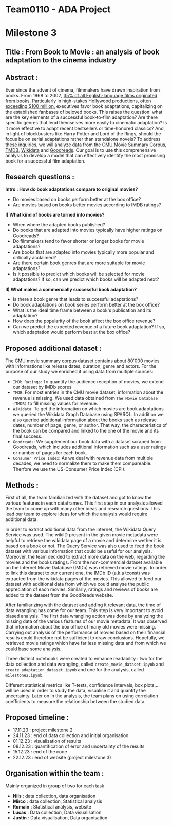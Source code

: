 # Team0110 - ADA Project

# Milestone 3

## Title : From Book to Movie : an analysis of book adaptation to the cinema industry

## Abstract : 

Ever since the advent of cinema, filmmakers have drawn inspiration from books. From 1968 to 2002, [35% of all English-language films originated from books](https://www.frontier-economics.com/media/vyfd1iz3/publishings-contribution-to-the-wider-creative-industries.pdf). Particularly in high-stakes Hollywood productions, often [exceeding $100 million](https://www.statista.com/statistics/1389936/breakdown-production-budget-hollywood-movies-worldwide/#:~:text=Out%20of%20the%2089%20English,under%20ten%20million%20U.S.%20dollars), executives favor book adaptations, capitalizing on the established fanbases of beloved books. This raises the question: what are the key elements of a successful book-to-film adaptation? Are there specific genres that lend themselves more easily to cinematic adaptation? Is it more effective to adapt recent bestsellers or time-honored classics? And, in light of blockbusters like Harry Potter and Lord of the Rings, should the focus be on serial adaptations rather than standalone novels?
To address these inquiries, we will analyze data from the [CMU Movie Summary Corpus](http://www.cs.cmu.edu/~ark/personas/), [TMDB](https://www.themoviedb.org), [Wikidata](https://www.wikidata.org/wiki/Wikidata:Main_Page) and [Goodreads](https://www.kaggle.com/datasets/mdhamani/goodreads-books-100k). Our goal is to use this comprehensive analysis to develop a model that can effectively identify the most promising book for a successful film adaptation.

## Research questions :
**Intro : How do book adaptations compare to original movies?**
* Do movies based on books perform better at the box office?
* Are movies based on books better movies according to IMDB ratings?

**I) What kind of books are turned into movies?**
* When where the adapted books published?
* Do books that are adapted into movies typically have higher ratings on Goodreads?
* Do filmmakers tend to favor shorter or longer books for movie adaptations?
* Are books that are adapted into movies typically more popular and critically acclaimed?
* Are there certain book genres that are more suitable for movie adaptations?
* Is it possible to predict which books will be selected for movie adaptations? If so, can we predict which books will be adapted next? 

**II) What makes a commercially successful book adaptation?**
* Is there a book genre that leads to successful adaptations?
* Do book adaptations on book series perform better at the box office?
* What is the ideal time frame between a book's publication and its adaptation?
* How does the popularity of the book affect the box office revenue?
* Can we predict the expected revenue of a future book adaptation? If so, which adaptation would perform best at the box office?


## Proposed additional dataset :

The CMU movie summary corpus dataset contains about 80'000 movies with informations like release dates, duration, genre and actors. For the purpose of our study we enriched it using data from multiple sources:
- `IMDb Ratings`: To quantify the audience reception of movies, we extend our dataset by IMDb scores
- `TMDB`: For most entries in the CMU movie dataset, information about the revenue is missing. We used data obtained from `The Movie Database (TMDB)` to fill missing values for revenue. 
- `Wikidata`: To get the information on which movies are book adaptations we queried the Wikidata Graph Database using SPARQL. In addition we also queried additional information about the books such as release dates, number of page, genre, or author. That way, the characteristics of the book can be compared and linked to the one of the movie and its final success.
- `Goodreads`: We supplement our book data with a dataset scraped from Goodreads, which includes additional information such as a user ratings or number of pages for each book.
- `Consumer Price Index`: As we deal with revenue data from multiple decades, we need to normalize them to make them compareable. Therfore we use the US-Consumer Price Index (CPI). 


## Methods :

First of all, the team familiarized with the dataset and got to know the various features in each dataframes. This first step in our analysis allowed the team to come up with many other ideas and research questions. This lead our team to explore ideas for which the analysis would require additional data.

In order to extract additional data from the internet, the Wikidata Query Service was used. The wikiID present in the given movie metadata were helpful to retrieve the wikidata page of a movie and determine wether it is based on a book or not. The Query Service was also used to feed the book dataset with various information that could be useful for our analysis. Moreover, the team decided to extract more data on the web, regarding the movies and the books ratings. From the non-commercial dataset available on the Internet Movie Database (IMDb) was retrieved movie ratings. In order to link this dataset to our current one, the IMDb ID (a.k.a tconst) was extracted from the wikidata pages of the movies. This allowed to feed our dataset with additional data from which we could analyse the public appreciation of each movies. Similarly, ratings and reviews of books are added to the dataset from the GoodReads website.

After familiarizing with the dataset and adding it relevant data, the time of data wrangling has come for our team. This step is very important to avoid biased analysis. The first data wrangling action was done by analyzing the missing data of the various features of our movie metadata. It was observed that information about the box office of many old movies were missing. Carrying out analysis of the performance of movies based on their financial results could therefore not be sufficient to draw conclusions. Hopefully, we retrieved movie ratings which have far less missing data and from which we could base some analysis. 

Three distinct notebooks were created to enhance readability : two for the data collection and data wrangling, called `create_movie_dataset.ipynb` and `create_adaptation_dataset.ipynb` and one for the analysis, called `milestone2.ipynb`.

Different statistical metrics like T-tests, confidence intervals, box plots,… will be used in order to study the data, visualise it and quantify the uncertainty. Later on in the analysis, the team plans on using correlation coefficients to measure the relationship between the studied data.

## Proposed timeline : 
* 17.11.23 : project milestone 2
* 24.11.23 : end of data collection and initial organisation
* 01.12.23 : visualisation of results
* 08.12.23 : quantification of error and uncertainty of the results
* 15.12.23 : end of the code
* 22.12.23 : end of website (project milestone 3)

## Organisation within the team :
Mainly organized in group of two for each task
* **Nils** : data collection, data organisation
* **Mirco** : data collection, Statistical analysis
* **Romain** : Statistical analysis, website
* **Lucas** : Data collection, Data visualisation 
* **Justin** : Data visualisation, Data organisation
